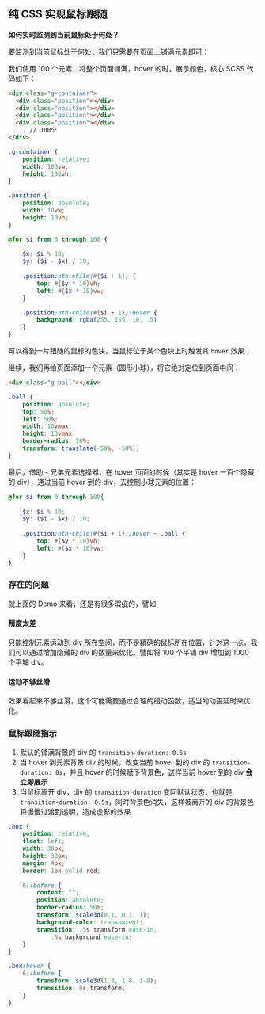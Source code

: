 ## 纯 CSS 实现鼠标跟随

**如何实时监测到当前鼠标处于何处？**

要监测到当前鼠标处于何处，我们只需要在页面上铺满元素即可：

我们使用 100 个元素，将整个页面铺满，hover 的时，展示颜色，核心 SCSS 代码如下：

```html
<div class="g-container">
  <div class="position"></div>
  <div class="position"></div>
  <div class="position"></div>
  <div class="position"></div>
  ... // 100个
</div>
```

```scss
.g-container {
    position: relative;
    width: 100vw;
    height: 100vh;
}

.position {
    position: absolute;
    width: 10vw;
    height: 10vh;
}

@for $i from 0 through 100 { 
    
    $x: $i % 10;
    $y: ($i - $x) / 10;
    
    .position:nth-child(#{$i + 1}) {
        top: #{$y * 10}vh;
        left: #{$x * 10}vw;
    }

    .position:nth-child(#{$i + 1}):hover {
        background: rgba(255, 155, 10, .5)
    }
}
```

可以得到一片跟随的鼠标的色块，当鼠标位于某个色块上时触发其 `hover` 效果；

继续，我们再给页面添加一个元素（圆形小球），将它绝对定位到页面中间：

```html
<div class="g-ball"></div>
```

```css
.ball {
    position: absolute;
    top: 50%;
    left: 50%;
    width: 10vmax;
    height: 10vmax;
    border-radius: 50%;
    transform: translate(-50%, -50%);
}
```

最后，借助 `~` 兄弟元素选择器，在 hover 页面的时候（其实是 hover 一百个隐藏的 div），通过当前 hover 到的 div，去控制小球元素的位置：

```scss
@for $i from 0 through 100{ 
    
    $x: $i % 10;
    $y: ($i - $x) / 10;
    
    .position:nth-child(#{$i + 1}):hover ~ .ball {
        top: #{$y * 10}vh;
        left: #{$x * 10}vw;
    }
}
```

### 存在的问题

就上面的 Demo 来看，还是有很多瑕疵的，譬如

#### 精度太差

只能控制元素运动到 div 所在空间，而不是精确的鼠标所在位置，针对这一点，我们可以通过增加隐藏的 div 的数量来优化。譬如将 100 个平铺 div 增加到 1000 个平铺 div。

#### 运动不够丝滑

效果看起来不够丝滑，这个可能需要通过合理的缓动函数，适当的动画延时来优化。

### 鼠标跟随指示

1. 默认的铺满背景的 div 的 `transition-duration: 0.5s`
2. 当 hover 到元素背景 div 的时候，改变当前 hover 到的 div 的 `transition-duration: 0s`，并且 hover 的时候赋予背景色，这样当前 hover 到的 div **会立即展示**
3. 当鼠标离开 div，div 的 `transition-duration` 变回默认状态，也就是 `transition-duration: 0.5s`，同时背景色消失，这样被离开的 div 的背景色将慢慢过渡到透明，造成虚影的效果

```scss
.box {
    position: relative;
    float: left;
    width: 30px;
    height: 30px;
    margin: 4px;
    border: 1px solid red;
    
    &::before {
        content: "";
        position: absolute;
        border-radius: 50%;  
        transform: scale3d(0.1, 0.1, 1);
        background-color: transparent;
        transition: .5s transform ease-in,
            .5s background ease-in;
    }
}

.box:hover {
    &::before {
        transform: scale3d(1.8, 1.8, 1.8);
        transition: 0s transform;
    }
}

```

